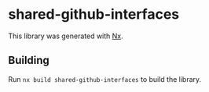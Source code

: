 # shared-github-interfaces

This library was generated with [Nx](https://nx.dev).

## Building

Run `nx build shared-github-interfaces` to build the library.
